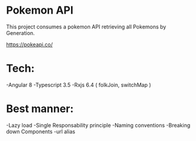 # Pokemon API

This project consumes a pokemon API retrieving all Pokemons by Generation.

https://pokeapi.co/

# Tech:

-Angular 8
-Typescript 3.5
-Rxjs 6.4 ( folkJoin, switchMap )


# Best manner:

-Lazy load
-Single Responsability principle
-Naming conventions
-Breaking down Components
-url alias

